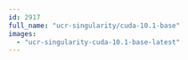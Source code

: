 ```yaml
---
id: 2917
full_name: "ucr-singularity/cuda-10.1-base"
images: 
  - "ucr-singularity-cuda-10.1-base-latest"
---
```

